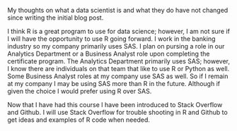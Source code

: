 My thoughts on what a data scientist is and what they do have not changed since writing the initial blog post.

I think R is a great program to use for data science; however, I am not sure if I will have the opportunity to use R going forward.  I work in the banking industry so my company primarily uses SAS.  I plan on pursing a role in our Analytics Department or a Business Analyst role upon completing the certificate program.  The Analytics Department primarily uses SAS; however, I know there are individuals on that team that like to use R or Python as well.  Some Business Analyst roles at my company use SAS as well.  So if I remain at my company I may be using SAS more than R in the future. Although if given the choice I would prefer using R over SAS.

Now that I have had this course I have been introduced to Stack Overflow and Github.  I will use Stack Overflow for trouble shooting in R and Github to get ideas and examples of R code when needed.
